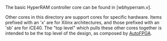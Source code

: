 The basic HyperRAM controller core can be found in [wbhyperram.v].

Other cores in this directory are support cores for specific hardware.
Items prefixed with an 'x' are for Xilinx architectures, and those prefixed
with an 'sb' are for iCE40.  The "top level" which pulls these other cores
together is intended to be the top level of the design, as composed by
[AutoFPGA](https://github.com/ZipCPU/autofpga).

